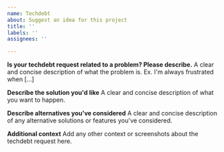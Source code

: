 ```yaml
---
name: Techdebt 
about: Suggest an idea for this project
title: ''
labels: ''
assignees: ''

---
```


**Is your techdebt request related to a problem? Please describe.**
A clear and concise description of what the problem is. Ex. I'm always frustrated when [...]

**Describe the solution you'd like**
A clear and concise description of what you want to happen.

**Describe alternatives you've considered**
A clear and concise description of any alternative solutions or features you've considered.

**Additional context**
Add any other context or screenshots about the techdebt request here.
